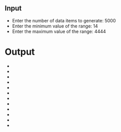 ## Input
- Enter the number of data items to generate: 5000
- Enter the minimum value of the range: 14
- Enter the maximum value of the range: 4444

# Output
- 
- 
- 
- 
- 
- 
- 
- 
- 
- 
- 
- 